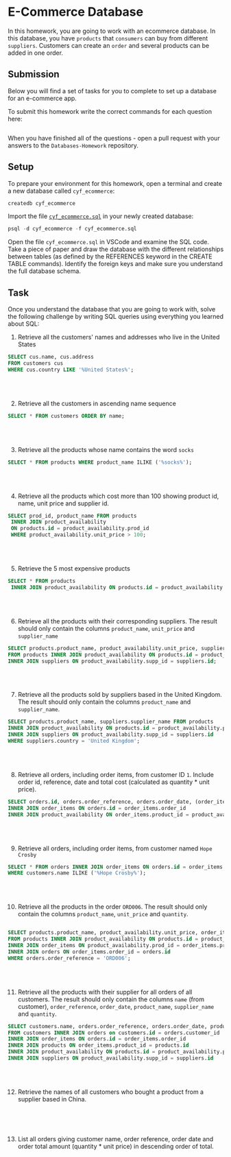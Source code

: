 # E-Commerce Database

In this homework, you are going to work with an ecommerce database. In this database, you have `products` that `consumers` can buy from different `suppliers`. Customers can create an `order` and several products can be added in one order.

## Submission

Below you will find a set of tasks for you to complete to set up a database for an e-commerce app.

To submit this homework write the correct commands for each question here:

```sql


```

When you have finished all of the questions - open a pull request with your answers to the `Databases-Homework` repository.

## Setup

To prepare your environment for this homework, open a terminal and create a new database called `cyf_ecommerce`:

```sql
createdb cyf_ecommerce
```

Import the file [`cyf_ecommerce.sql`](./cyf_ecommerce.sql) in your newly created database:

```sql
psql -d cyf_ecommerce -f cyf_ecommerce.sql
```

Open the file `cyf_ecommerce.sql` in VSCode and examine the SQL code. Take a piece of paper and draw the database with the different relationships between tables (as defined by the REFERENCES keyword in the CREATE TABLE commands). Identify the foreign keys and make sure you understand the full database schema.

## Task

Once you understand the database that you are going to work with, solve the following challenge by writing SQL queries using everything you learned about SQL:

1. Retrieve all the customers' names and addresses who live in the United States

```sql
SELECT cus.name, cus.address
FROM customers cus
WHERE cus.country LIKE '%United States%';

```

<br></br>

2. Retrieve all the customers in ascending name sequence

```sql
SELECT * FROM customers ORDER BY name;

```

<br></br>

3. Retrieve all the products whose name contains the word `socks`

```sql
SELECT * FROM products WHERE product_name ILIKE ('%socks%');

```

<br></br>

4. Retrieve all the products which cost more than 100 showing product id, name, unit price and supplier id.

```sql
SELECT prod_id, product_name FROM products
 INNER JOIN product_availability
 ON products.id = product_availability.prod_id
 WHERE product_availability.unit_price > 100;

```

<br></br>

5. Retrieve the 5 most expensive products

```sql
SELECT * FROM products
 INNER JOIN product_availability ON products.id = product_availability.prod_id ORDER BY product_availability.unit_price DESC LIMIT 5;

```

<br></br>

6. Retrieve all the products with their corresponding suppliers. The result should only contain the columns `product_name`, `unit_price` and `supplier_name`

```sql
SELECT products.product_name, product_availability.unit_price, suppliers.supplier_name
FROM products INNER JOIN product_availability ON products.id = product_availability.prod_id
INNER JOIN suppliers ON product_availability.supp_id = suppliers.id;

```

<br></br>

7. Retrieve all the products sold by suppliers based in the United Kingdom. The result should only contain the columns `product_name` and `supplier_name`.

```sql
SELECT products.product_name, suppliers.supplier_name FROM products
INNER JOIN product_availability ON products.id = product_availability.prod_id
INNER JOIN suppliers ON product_availability.supp_id = suppliers.id
WHERE suppliers.country = 'United Kingdom';

```

<br></br>

8. Retrieve all orders, including order items, from customer ID `1`. Include order id, reference, date and total cost (calculated as quantity \* unit price).

```sql
SELECT orders.id, orders.order_reference, orders.order_date, (order_items.quantity*product_availability.unit_price) AS total_cost FROM orders
INNER JOIN order_items ON orders.id = order_items.order_id
INNER JOIN product_availability ON order_items.product_id = product_availability.prod_id WHERE orders.customer_id = 1;

```

<br></br>

9. Retrieve all orders, including order items, from customer named `Hope Crosby`

```sql
SELECT * FROM orders INNER JOIN order_items ON orders.id = order_items.order_id INNER JOIN customers ON orders.customer_id = customers.id
WHERE customers.name ILIKE ('%Hope Crosby%');

```

<br></br>

10. Retrieve all the products in the order `ORD006`. The result should only contain the columns `product_name`, `unit_price` and `quantity`.

```sql

SELECT products.product_name, product_availability.unit_price, order_items.quantity
FROM products INNER JOIN product_availability ON products.id = product_availability.prod_id
INNER JOIN order_items ON product_availability.prod_id = order_items.product_id
INNER JOIN orders ON order_items.order_id = orders.id
WHERE orders.order_reference = 'ORD006';

```

<br></br>

11. Retrieve all the products with their supplier for all orders of all customers. The result should only contain the columns `name` (from customer), `order_reference`, `order_date`, `product_name`, `supplier_name` and `quantity`.

```sql
SELECT customers.name, orders.order_reference, orders.order_date, products.product_name, suppliers.supplier_name, order_items.quantity
FROM customers INNER JOIN orders on customers.id = orders.customer_id
INNER JOIN order_items ON orders.id = order_items.order_id
INNER JOIN products ON order_items.product_id = products.id
INNER JOIN product_availability ON products.id = product_availability.prod_id
INNER JOIN suppliers ON product_availability.supp_id = suppliers.id

```

<br></br>

12. Retrieve the names of all customers who bought a product from a supplier based in China.

```sql


```

<br></br>

13. List all orders giving customer name, order reference, order date and order total amount (quantity \* unit price) in descending order of total.

```sql


```

<br></br>
